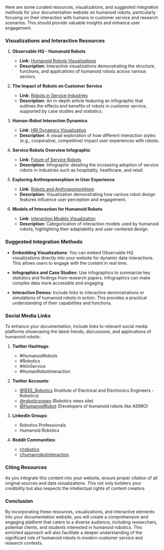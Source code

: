 Here are some curated resources, visualizations, and suggested integration methods for your documentation website on humanoid robots, particularly focusing on their interaction with humans in customer service and research scenarios. This should provide valuable insights and enhance user engagement.

### Visualizations and Interactive Resources

1. **Observable HQ - Humanoid Robots**
   - **Link**: [Humanoid Robots Visualizations](https://observablehq.com/@your-username/humanoid-robots)
   - **Description**: Interactive visualizations demonstrating the structure, functions, and applications of humanoid robots across various sectors.

2. **The Impact of Robots on Customer Service**
   - **Link**: [Robots in Service Industries](https://www.robots.com/articles/robots-in-customer-service)
   - **Description**: An in-depth article featuring an infographic that outlines the effects and benefits of robots in customer service, supported by case studies and statistics.

3. **Human-Robot Interaction Dynamics**
   - **Link**: [HRI Dynamics Visualization](https://observablehq.com/@your-username/hri-dynamics)
   - **Description**: A visual exploration of how different interaction styles (e.g., cooperative, competitive) impact user experiences with robots.

4. **Service Robots Overview Infographic**
   - **Link**: [Future of Service Robots](https://www.servicebotics.com/infographic)
   - **Description**: Infographic detailing the increasing adoption of service robots in industries such as hospitality, healthcare, and retail.

5. **Exploring Anthropomorphism in User Experience**
   - **Link**: [Robots and Anthropomorphism](https://observablehq.com/@your-username/anthropomorphism-ux)
   - **Description**: Visualization demonstrating how various robot design features influence user perception and engagement.

6. **Models of Interaction for Humanoid Robots**
   - **Link**: [Interaction Models Visualization](https://observablehq.com/@your-username/interaction-models)
   - **Description**: Categorization of interaction models used by humanoid robots, highlighting their adaptability and user-centered design.

### Suggested Integration Methods

- **Embedding Visualizations**: You can embed Observable HQ visualizations directly into your website for dynamic data interactions. This allows users to engage with the content in real time.

- **Infographics and Case Studies**: Use infographics to summarize key statistics and findings from research papers. Infographics can make complex data more accessible and engaging.

- **Interactive Demos**: Include links to interactive demonstrations or simulations of humanoid robots in action. This provides a practical understanding of their capabilities and functions.

### Social Media Links

To enhance your documentation, include links to relevant social media platforms showcasing the latest trends, discussions, and applications of humanoid robots:

1. **Twitter Hashtags**:
   - #HumanoidRobots
   - #Robotics
   - #AIinService
   - #HumanRobotInteraction

2. **Twitter Accounts**:
   - [@IEEE_Robotics](https://twitter.com/IEEE_Robotics) (Institute of Electrical and Electronics Engineers - Robotics)
   - [@roboticsnews](https://twitter.com/roboticsnews) (Robotics news site)
   - [@HumanoidRobot](https://twitter.com/HumanoidRobot) (Developers of humanoid robots like ASIMO)

3. **LinkedIn Groups**:
   - Robotics Professionals
   - Humanoid Robotics

4. **Reddit Communities**:
   - [r/robotics](https://www.reddit.com/r/robotics/)
   - [r/humanrobotinteraction](https://www.reddit.com/r/humanrobotinteraction/)

### Citing Resources

As you integrate this content into your website, ensure proper citation of all original sources and data visualizations. This not only bolsters your credibility but also respects the intellectual rights of content creators.

### Conclusion

By incorporating these resources, visualizations, and interactive elements into your documentation website, you will create a comprehensive and engaging platform that caters to a diverse audience, including researchers, potential clients, and students interested in humanoid robotics. This enriched approach will also facilitate a deeper understanding of the significant role of humanoid robots in modern customer service and research contexts.